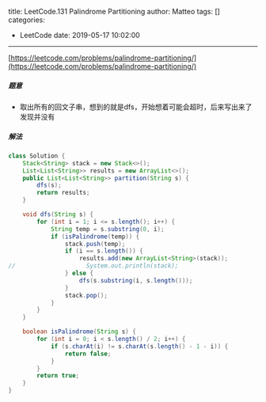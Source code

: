 title: LeetCode.131 Palindrome Partitioning
author: Matteo
tags: []
categories:
  - LeetCode
date: 2019-05-17 10:02:00
---
[https://leetcode.com/problems/palindrome-partitioning/](https://leetcode.com/problems/palindrome-partitioning/)
##### 题意
* 取出所有的回文子串，想到的就是dfs，开始想着可能会超时，后来写出来了发现并没有
##### 解法
```java
class Solution {
    Stack<String> stack = new Stack<>();
    List<List<String>> results = new ArrayList<>();
    public List<List<String>> partition(String s) {
        dfs(s);
        return results;
    }

    void dfs(String s) {
        for (int i = 1; i <= s.length(); i++) {
            String temp = s.substring(0, i);
            if (isPalindrome(temp)) {
                stack.push(temp);
                if (i == s.length()) {
                    results.add(new ArrayList<String>(stack));
//                    System.out.println(stack);
                } else {
                    dfs(s.substring(i, s.length()));
                }
                stack.pop();
            }
        }
    }

    boolean isPalindrome(String s) {
        for (int i = 0; i < s.length() / 2; i++) {
            if (s.charAt(i) != s.charAt(s.length() - 1 - i)) {
                return false;
            }
        }
        return true;
    }
}
```